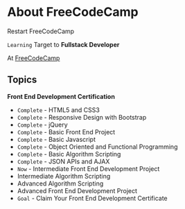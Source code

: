 # About FreeCodeCamp

Restart FreeCodeCamp 

`Learning` Target to **Fullstack Developer**

At [FreeCodeCamp](https://www.freecodecamp.org/)

## Topics

**Front End Development Certification**

- `Complete` - HTML5 and CSS3
- `Complete` - Responsive Design with Bootstrap
- `Complete` - jQuery
- `Complete` - Basic Front End Project
- `Complete` - Basic Javascript
- `Complete` - Object Oriented and Functional Programming
- `Complete` - Basic Algorithm Scripting
- `Complete` - JSON APIs and AJAX
- `Now` - Intermediate Front End Development Project
- Intermediate Algorithm Scripting
- Advanced Algorithm Scripting
- Advanced Front End Development Project
- `Goal` - Claim Your Front End Development Certificate